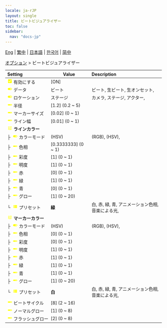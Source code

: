 ```yaml
---
locale: ja-rJP
layout: single
title: ビートビジュアライザー
toc: false
sidebar:
  nav: "docs-jp"
---
```

[Eng](/dancexr/menu/2025.4/stage/beats_visualizer) | [繁中](/tw/dancexr/menu/2025.4/stage/beats_visualizer) | [日本語](/jp/dancexr/menu/2025.4/stage/beats_visualizer) | [한국어](/kr/dancexr/menu/2025.4/stage/beats_visualizer) | [简中](/zh/dancexr/menu/2025.4/stage/beats_visualizer)

[オプション](../menu#オプション) > ビートビジュアライザー



| Setting | Value | Description |
| :--- | --- | :--- |
|<nobr> ![check_on icon](/images/icon/ic_check_on.png)  有効にする</nobr>| [ON] | 
|<nobr> ![toggle_on icon](/images/icon/ic_toggle_on.png)  データ</nobr>| ビート | ビート, 生ビート, 生オンセット, 
|<nobr> ![toggle_on icon](/images/icon/ic_toggle_on.png)  ロケーション</nobr>| ステージ | カメラ, ステージ, アクター, 
|<nobr> ![slider icon](/images/icon/ic_slider.png)  半径</nobr>| [1.2] (0.2 ~ 5) | 
|<nobr> ![slider icon](/images/icon/ic_slider.png)  マーカーサイズ</nobr>| [0.02] (0 ~ 1) | 
|<nobr> ![slider icon](/images/icon/ic_slider.png)  ライン幅</nobr>| [0.01] (0 ~ 1) | 
|<nobr> ![tune icon](/images/icon/ic_tune.png)  <b>ラインカラー</b></nobr>| | 
|<nobr>├&nbsp; ![toggle_on icon](/images/icon/ic_toggle_on.png)  カラーモード</nobr>| (HSV) | (RGB), (HSV), 
|<nobr>├&nbsp; ![slider icon](/images/icon/ic_slider.png)  色相</nobr>| [0.3333333] (0 ~ 1) | 
|<nobr>├&nbsp; ![slider icon](/images/icon/ic_slider.png)  彩度</nobr>| [1] (0 ~ 1) | 
|<nobr>├&nbsp; ![slider icon](/images/icon/ic_slider.png)  明度</nobr>| [1] (0 ~ 1) | 
|<nobr>├&nbsp; ![slider icon](/images/icon/ic_slider.png)  赤</nobr>| [0] (0 ~ 1) | 
|<nobr>├&nbsp; ![slider icon](/images/icon/ic_slider.png)  緑</nobr>| [1] (0 ~ 1) | 
|<nobr>├&nbsp; ![slider icon](/images/icon/ic_slider.png)  青</nobr>| [0] (0 ~ 1) | 
|<nobr>├&nbsp; ![slider icon](/images/icon/ic_slider.png)  グロー</nobr>| [1] (0 ~ 20) | 
|<nobr>└&nbsp; ![list icon](/images/icon/ic_list.png)  プリセット</nobr>| **緑** | 白, 赤, 緑, 青, アニメーション色相, 音楽による光,  |
|<nobr> ![tune icon](/images/icon/ic_tune.png)  <b>マーカーカラー</b></nobr>| | 
|<nobr>├&nbsp; ![toggle_on icon](/images/icon/ic_toggle_on.png)  カラーモード</nobr>| (HSV) | (RGB), (HSV), 
|<nobr>├&nbsp; ![slider icon](/images/icon/ic_slider.png)  色相</nobr>| [0] (0 ~ 1) | 
|<nobr>├&nbsp; ![slider icon](/images/icon/ic_slider.png)  彩度</nobr>| [0] (0 ~ 1) | 
|<nobr>├&nbsp; ![slider icon](/images/icon/ic_slider.png)  明度</nobr>| [1] (0 ~ 1) | 
|<nobr>├&nbsp; ![slider icon](/images/icon/ic_slider.png)  赤</nobr>| [1] (0 ~ 1) | 
|<nobr>├&nbsp; ![slider icon](/images/icon/ic_slider.png)  緑</nobr>| [1] (0 ~ 1) | 
|<nobr>├&nbsp; ![slider icon](/images/icon/ic_slider.png)  青</nobr>| [1] (0 ~ 1) | 
|<nobr>├&nbsp; ![slider icon](/images/icon/ic_slider.png)  グロー</nobr>| [1] (0 ~ 20) | 
|<nobr>└&nbsp; ![list icon](/images/icon/ic_list.png)  プリセット</nobr>| **白** | 白, 赤, 緑, 青, アニメーション色相, 音楽による光,  |
|<nobr> ![slider icon](/images/icon/ic_slider.png)  ビートサイクル</nobr>| [8] (2 ~ 16) | 
|<nobr> ![slider icon](/images/icon/ic_slider.png)  ノーマルグロー</nobr>| [1] (0 ~ 8) | 
|<nobr> ![slider icon](/images/icon/ic_slider.png)  フラッシュグロー</nobr>| [2] (0 ~ 8) | 
